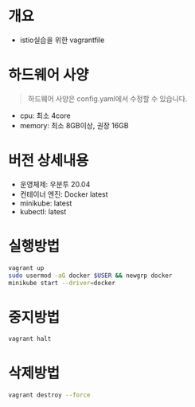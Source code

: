 # 개요
* istio실습을 위한 vagrantfile

# 하드웨어 사양
> 하드웨어 사양은 config.yaml에서 수정할 수 있습니다.
* cpu: 최소 4core
* memory: 최소 8GB이상, 권장 16GB

# 버전 상세내용
* 운영체제: 우분투 20.04
* 컨테이너 엔진: Docker latest
* minikube: latest
* kubectl: latest

# 실행방법
```sh
vagrant up
sudo usermod -aG docker $USER && newgrp docker
minikube start --driver=docker
```

# 중지방법
```sh
vagrant halt
```

# 삭제방법
```sh
vagrant destroy --force
```
